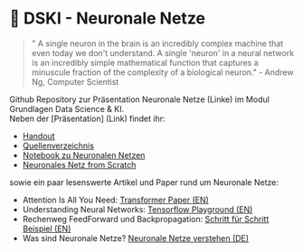 # 🧠 DSKI - Neuronale Netze

> " A single neuron in the brain is an incredibly complex machine that even today we don't understand. A single 'neuron' in a neural network is an incredibly simple mathematical function that captures a minuscule fraction of the complexity of a biological neuron." - Andrew Ng, Computer Scientist 

Github Repository zur Präsentation Neuronale Netze (Linke) im Modul Grundlagen Data Science & KI. 
<br> Neben der [Präsentation] (Link) findet ihr:
- [Handout](https://github.com/janmeuser/DSKI_Neuronale_Netze/blob/b1c42c3cd89e45e53965b614be15138dec651cc8/Handout-Neuronale-Netze.pdf)
- [Quellenverzeichnis](https://github.com/janmeuser/DSKI_Neuronale_Netze/blob/cd15be1c23a5f592b4c2fea11842f2d8ad4a9b25/Literaturverzeichnis-Neuronale-Netze.pdf)
- [Notebook zu Neuronalen Netzen ](https://github.com/janmeuser/DSKI_Neuronale_Netze/blob/b28c850c002d7b58abb62ed771c24cefbaf27002/NN_Example.ipynb)
- [Neuronales Netz from Scratch](https://github.com/janmeuser/DSKI_Neuronale_Netze/blob/951b600ac10919f49f78a4ea6807faa95dfcb398/scratchNet.py)

sowie ein paar lesenswerte Artikel und Paper rund um Neuronale Netze:
- Attention Is All You Need: [Transformer Paper (EN)](https://arxiv.org/abs/1706.03762)
- Understanding Neural Networks: [Tensorflow Playground (EN)](https://cloud.google.com/blog/products/ai-machine-learning/understanding-neural-networks-with-tensorflow-playground?hl=en)
- Rechenweg FeedForward und Backpropagation: [Schritt für Schritt Beispiel (EN)](https://mattmazur.com/2015/03/17/a-step-by-step-backpropagation-example/)
- Was sind Neuronale Netze? [Neuronale Netze verstehen (DE)](https://www.tomorrow.bio/de/post/was-sind-neuronale-netze-2023-05-4469138951-ai)
